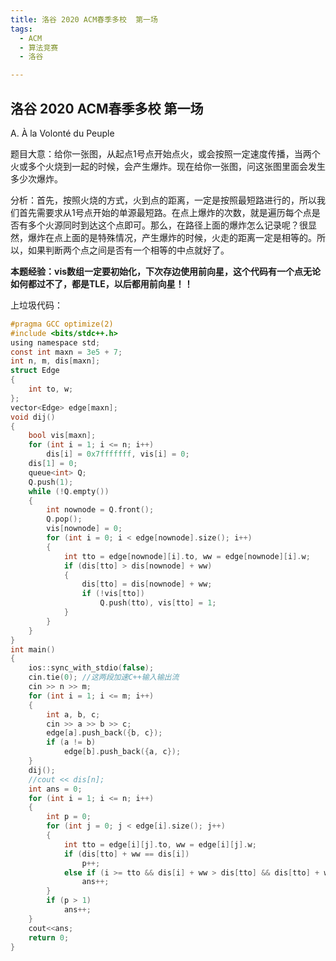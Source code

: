 ```yaml
---
title: 洛谷 2020 ACM春季多校	第一场
tags:
  - ACM
  - 算法竞赛
  - 洛谷

---
```


## 洛谷 2020 ACM春季多校	第一场

A.	À la Volonté du Peuple

​	题目大意：给你一张图，从起点1号点开始点火，或会按照一定速度传播，当两个火或多个火烧到一起的时候，会产生爆炸。现在给你一张图，问这张图里面会发生多少次爆炸。

​	分析：首先，按照火烧的方式，火到点的距离，一定是按照最短路进行的，所以我们首先需要求从1号点开始的单源最短路。在点上爆炸的次数，就是遍历每个点是否有多个火源同时到达这个点即可。那么，在路径上面的爆炸怎么记录呢？很显然，爆炸在点上面的是特殊情况，产生爆炸的时候，火走的距离一定是相等的。所以，如果判断两个点之间是否有一个相等的中点就好了。

​		**本题经验：vis数组一定要初始化，下次存边使用前向星，这个代码有一个点无论如何都过不了，都是TLE，以后都用前向星！！**

上垃圾代码：

```c
#pragma GCC optimize(2)
#include <bits/stdc++.h>
using namespace std;
const int maxn = 3e5 + 7;
int n, m, dis[maxn];
struct Edge
{
    int to, w;
};
vector<Edge> edge[maxn];
void dij()
{
    bool vis[maxn];
    for (int i = 1; i <= n; i++)
        dis[i] = 0x7fffffff, vis[i] = 0;
    dis[1] = 0;
    queue<int> Q;
    Q.push(1);
    while (!Q.empty())
    {
        int nownode = Q.front();
        Q.pop();
        vis[nownode] = 0;
        for (int i = 0; i < edge[nownode].size(); i++)
        {
            int tto = edge[nownode][i].to, ww = edge[nownode][i].w;
            if (dis[tto] > dis[nownode] + ww)
            {
                dis[tto] = dis[nownode] + ww;
                if (!vis[tto])
                    Q.push(tto), vis[tto] = 1;
            }
        }
    }
}
int main()
{
    ios::sync_with_stdio(false);
    cin.tie(0); //这两段加速C++输入输出流
    cin >> n >> m;
    for (int i = 1; i <= m; i++)
    {
        int a, b, c;
        cin >> a >> b >> c;
        edge[a].push_back({b, c});
        if (a != b)
            edge[b].push_back({a, c});
    }
    dij();
    //cout << dis[n];
    int ans = 0;
    for (int i = 1; i <= n; i++)
    {
        int p = 0;
        for (int j = 0; j < edge[i].size(); j++)
        {
            int tto = edge[i][j].to, ww = edge[i][j].w;
            if (dis[tto] + ww == dis[i])
                p++;
            else if (i >= tto && dis[i] + ww > dis[tto] && dis[tto] + ww > dis[i])
                ans++;
        }
        if (p > 1)
            ans++;
    }
    cout<<ans;
    return 0;
}
```

